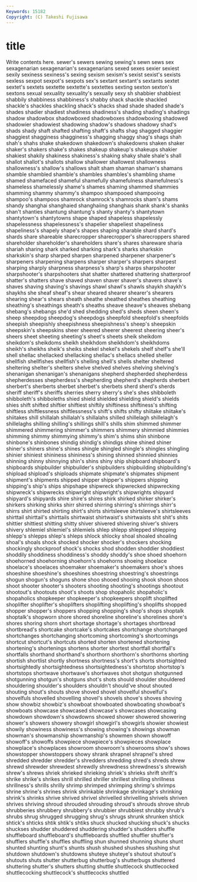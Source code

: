 ```yaml
---
Keywords: 15182 
Copyright: (C) Takeshi Fujisawa
---
```


# title

Write contents here.
 sewer's sewers sewing sewing's sewn
sews sex sexagenarian sexagenarian's sexagenarians sexed sexes sexier sexiest sexily
sexiness sexiness's sexing sexism sexism's sexist sexist's sexists sexless sexpot
sexpot's sexpots sex's sextant sextant's sextants sextet sextet's sextets sextette
sextette's sextettes sexting sexton sexton's sextons sexual sexuality sexuality's sexually
sexy sh shabbier shabbiest shabbily shabbiness shabbiness's shabby shack shackle
shackled shackle's shackles shackling shack's shacks shad shade shaded shade's
shades shadier shadiest shadiness shadiness's shading shading's shadings shadow shadowbox
shadowboxed shadowboxes shadowboxing shadowed shadowier shadowiest shadowing shadow's shadows shadowy
shad's shads shady shaft shafted shafting shaft's shafts shag shagged
shaggier shaggiest shagginess shagginess's shagging shaggy shag's shags shah shah's
shahs shake shakedown shakedown's shakedowns shaken shaker shaker's shakers shake's
shakes shakeup shakeup's shakeups shakier shakiest shakily shakiness shakiness's shaking
shaky shale shale's shall shallot shallot's shallots shallow shallower shallowest
shallowness shallowness's shallow's shallows shalt sham shaman shaman's shamans shamble
shambled shamble's shambles shambles's shambling shame shamed shamefaced shameful shamefully
shamefulness shamefulness's shameless shamelessly shame's shames shaming shammed shammies shamming
shammy shammy's shampoo shampooed shampooing shampoo's shampoos shamrock shamrock's shamrocks
sham's shams shandy shanghai shanghaied shanghaiing shanghais shank shank's shanks
shan't shanties shantung shantung's shanty shanty's shantytown shantytown's shantytowns shape
shaped shapeless shapelessly shapelessness shapelessness's shapelier shapeliest shapeliness shapeliness's shapely
shape's shapes shaping sharable shard shard's shards share shareable sharecropper
sharecropper's sharecroppers shared shareholder shareholder's shareholders share's shares shareware sharia
shariah sharing shark sharked sharking shark's sharks sharkskin sharkskin's sharp
sharped sharpen sharpened sharpener sharpener's sharpeners sharpening sharpens sharper sharper's
sharpers sharpest sharping sharply sharpness sharpness's sharp's sharps sharpshooter sharpshooter's
sharpshooters shat shatter shattered shattering shatterproof shatter's shatters shave shaved
shaven shaver shaver's shavers shave's shaves shaving shaving's shavings shawl
shawl's shawls shaykh shaykh's shaykhs she sheaf sheaf's shear sheared
shearer shearer's shearers shearing shear's shears sheath sheathe sheathed sheathes
sheathing sheathing's sheathings sheath's sheaths sheave sheave's sheaves shebang shebang's
shebangs she'd shed shedding shed's sheds sheen sheen's sheep sheepdog
sheepdog's sheepdogs sheepfold sheepfold's sheepfolds sheepish sheepishly sheepishness sheepishness's sheep's
sheepskin sheepskin's sheepskins sheer sheered sheerer sheerest sheering sheer's sheers
sheet sheeting sheeting's sheet's sheets sheik sheikdom sheikdom's sheikdoms sheikh
sheikhdom sheikhdom's sheikhdoms sheikh's sheikhs sheik's sheiks shekel shekel's shekels
shelf shelf's she'll shell shellac shellacked shellacking shellac's shellacs shelled
sheller shellfish shellfishes shellfish's shelling shell's shells shelter sheltered sheltering
shelter's shelters shelve shelved shelves shelving shelving's shenanigan shenanigan's shenanigans
shepherd shepherded shepherdess shepherdesses shepherdess's shepherding shepherd's shepherds sherbert sherbert's
sherberts sherbet sherbet's sherbets sherd sherd's sherds sheriff sheriff's sheriffs
sherries sherry sherry's she's shes shibboleth shibboleth's shibboleths shied shield
shielded shielding shield's shields shies shift shifted shiftier shiftiest shiftily
shiftiness shiftiness's shifting shiftless shiftlessness shiftlessness's shift's shifts shifty shiitake
shiitake's shiitakes shill shillalah shillalah's shillalahs shilled shillelagh shillelagh's shillelaghs
shilling shilling's shillings shill's shills shim shimmed shimmer shimmered shimmering
shimmer's shimmers shimmery shimmied shimmies shimming shimmy shimmying shimmy's shim's
shims shin shinbone shinbone's shinbones shindig shindig's shindigs shine shined
shiner shiner's shiners shine's shines shingle shingled shingle's shingles shingling
shinier shiniest shininess shininess's shining shinned shinnied shinnies shinning shinny
shinnying shin's shins shiny ship shipboard shipboard's shipboards shipbuilder shipbuilder's
shipbuilders shipbuilding shipbuilding's shipload shipload's shiploads shipmate shipmate's shipmates shipment
shipment's shipments shipped shipper shipper's shippers shipping shipping's ship's ships
shipshape shipwreck shipwrecked shipwrecking shipwreck's shipwrecks shipwright shipwright's shipwrights shipyard
shipyard's shipyards shire shire's shires shirk shirked shirker shirker's shirkers
shirking shirks shirr shirred shirring shirring's shirrings shirr's shirrs shirt
shirted shirting shirt's shirts shirtsleeve shirtsleeve's shirtsleeves shirttail shirttail's shirttails
shirtwaist shirtwaist's shirtwaists shit shit's shits shittier shittiest shitting shitty
shiver shivered shivering shiver's shivers shivery shlemiel shlemiel's shlemiels shlep
shlepp shlepped shlepping shlepp's shlepps shlep's shleps shlock shlocky shoal
shoaled shoaling shoal's shoals shock shocked shocker shocker's shockers shocking
shockingly shockproof shock's shocks shod shodden shoddier shoddiest shoddily shoddiness
shoddiness's shoddy shoddy's shoe shoed shoehorn shoehorned shoehorning shoehorn's shoehorns
shoeing shoelace shoelace's shoelaces shoemaker shoemaker's shoemakers shoe's shoes shoeshine
shoeshine's shoeshines shoestring shoestring's shoestrings shogun shogun's shoguns shone shoo
shooed shooing shook shoon shoos shoot shooter shooter's shooters shooting
shooting's shootings shootout shootout's shootouts shoot's shoots shop shopaholic shopaholic's
shopaholics shopkeeper shopkeeper's shopkeepers shoplift shoplifted shoplifter shoplifter's shoplifters shoplifting
shoplifting's shoplifts shopped shopper shopper's shoppers shopping shopping's shop's shops
shoptalk shoptalk's shopworn shore shored shoreline shoreline's shorelines shore's shores
shoring shorn short shortage shortage's shortages shortbread shortbread's shortcake shortcake's
shortcakes shortchange shortchanged shortchanges shortchanging shortcoming shortcoming's shortcomings shortcut shortcut's
shortcuts shorted shorten shortened shortening shortening's shortenings shortens shorter shortest
shortfall shortfall's shortfalls shorthand shorthand's shorthorn shorthorn's shorthorns shorting shortish
shortlist shortly shortness shortness's short's shorts shortsighted shortsightedly shortsightedness shortsightedness's
shortstop shortstop's shortstops shortwave shortwave's shortwaves shot shotgun shotgunned shotgunning
shotgun's shotguns shot's shots should shoulder shouldered shouldering shoulder's shoulders
shouldn't should've shout shouted shouting shout's shouts shove shoved shovel
shovelful shovelful's shovelfuls shovelled shovelling shovel's shovels shove's shoves shoving
show showbiz showbiz's showboat showboated showboating showboat's showboats showcase showcased
showcase's showcases showcasing showdown showdown's showdowns showed shower showered showering
shower's showers showery showgirl showgirl's showgirls showier showiest showily showiness
showiness's showing showing's showings showman showman's showmanship showmanship's showmen shown
showoff showoff's showoffs showpiece showpiece's showpieces showplace showplace's showplaces showroom
showroom's showrooms show's shows showstopper showstoppers showy shrank shrapnel shrapnel's
shred shredded shredder shredder's shredders shredding shred's shreds shrew shrewd
shrewder shrewdest shrewdly shrewdness shrewdness's shrewish shrew's shrews shriek shrieked
shrieking shriek's shrieks shrift shrift's shrike shrike's shrikes shrill shrilled
shriller shrillest shrilling shrillness shrillness's shrills shrilly shrimp shrimped shrimping
shrimp's shrimps shrine shrine's shrines shrink shrinkable shrinkage shrinkage's shrinking
shrink's shrinks shrive shrived shrivel shrivelled shrivelling shrivels shriven shrives
shriving shroud shrouded shrouding shroud's shrouds shrove shrub shrubberies shrubbery
shrubbery's shrubbier shrubbiest shrubby shrub's shrubs shrug shrugged shrugging shrug's
shrugs shrunk shrunken shtick shtick's shticks shtik shtik's shtiks shuck
shucked shucking shuck's shucks shuckses shudder shuddered shuddering shudder's shudders
shuffle shuffleboard shuffleboard's shuffleboards shuffled shuffler shuffler's shufflers shuffle's shuffles
shuffling shun shunned shunning shuns shunt shunted shunting shunt's shunts
shush shushed shushes shushing shut shutdown shutdown's shutdowns shuteye shuteye's
shutout shutout's shutouts shuts shutter shutterbug shutterbug's shutterbugs shuttered shuttering
shutter's shutters shutting shuttle shuttlecock shuttlecocked shuttlecocking shuttlecock's shuttlecocks shuttled
